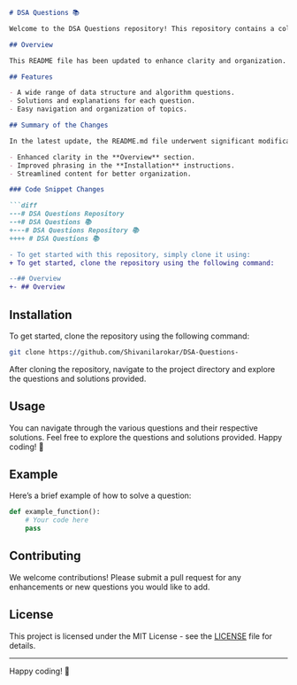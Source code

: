 ```markdown
# DSA Questions 📚

Welcome to the DSA Questions repository! This repository contains a collection of data structure and algorithm questions designed to help you master coding interviews and improve your problem-solving skills.

## Overview

This README file has been updated to enhance clarity and organization. Notable changes include improved headings and clearer installation instructions.

## Features

- A wide range of data structure and algorithm questions.
- Solutions and explanations for each question.
- Easy navigation and organization of topics.

## Summary of the Changes

In the latest update, the README.md file underwent significant modifications to improve its structure and readability. Key changes include:

- Enhanced clarity in the **Overview** section.
- Improved phrasing in the **Installation** instructions.
- Streamlined content for better organization.

### Code Snippet Changes

```diff
---# DSA Questions Repository
--+# DSA Questions 📚
+---# DSA Questions Repository 📚
++++ # DSA Questions 📚
```

```diff
- To get started with this repository, simply clone it using:
+ To get started, clone the repository using the following command:
```

```diff
--## Overview
+- ## Overview
```

## Installation

To get started, clone the repository using the following command:

```bash
git clone https://github.com/Shivanilarokar/DSA-Questions-
```

After cloning the repository, navigate to the project directory and explore the questions and solutions provided.

## Usage

You can navigate through the various questions and their respective solutions. Feel free to explore the questions and solutions provided. Happy coding! 🚀

## Example

Here’s a brief example of how to solve a question:

```python
def example_function():
    # Your code here
    pass
```

## Contributing

We welcome contributions! Please submit a pull request for any enhancements or new questions you would like to add.

## License

This project is licensed under the MIT License - see the [LICENSE](LICENSE) file for details.

---

Happy coding! 🚀
```